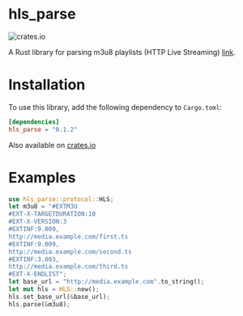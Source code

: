 # hls_parse

![crates.io](https://img.shields.io/crates/v/hls_parse?style=plastic)

A Rust library for parsing m3u8 playlists (HTTP Live Streaming) [link](https://tools.ietf.org/html/draft-pantos-http-live-streaming-19).

# Installation
To use this library, add the following dependency to `Cargo.toml`:

```toml
[dependencies]
hls_parse = "0.1.2"
```

Also available on [crates.io](https://crates.io/crates/hls_parse)

# Examples
```rust
use hls_parse::protocol::HLS;
let m3u8 = "#EXTM3U
#EXT-X-TARGETDURATION:10
#EXT-X-VERSION:3
#EXTINF:9.009,
http://media.example.com/first.ts
#EXTINF:9.009,
http://media.example.com/second.ts
#EXTINF:3.003,
http://media.example.com/third.ts
#EXT-X-ENDLIST";
let base_url = "http://media.example.com".to_string();
let mut hls = HLS::new();
hls.set_base_url(&base_url);
hls.parse(&m3u8);
```